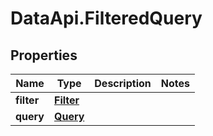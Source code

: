 # DataApi.FilteredQuery

## Properties
Name | Type | Description | Notes
------------ | ------------- | ------------- | -------------
**filter** | [**Filter**](Filter.md) |  | 
**query** | [**Query**](Query.md) |  | 
